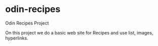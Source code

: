 # odin-recipes
Odin Recipes Project

On this project we do a basic web site for Recipes and use list, images, hyperlinks.